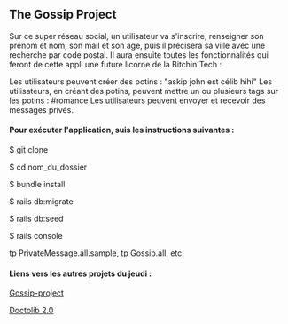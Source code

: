 ## The Gossip Project

Sur ce super réseau social, un utilisateur va s'inscrire, renseigner son prénom et nom, son mail et son age, puis il précisera sa ville avec une recherche par code postal. 
Il aura ensuite toutes les fonctionnalités qui feront de cette appli une future licorne de la Bitchin'Tech :

Les utilisateurs peuvent créer des potins : "askip john est célib hihi"
Les utilisateurs, en créant des potins, peuvent mettre un ou plusieurs tags sur les potins : #romance
Les utilisateurs peuvent envoyer et recevoir des messages privés.

#### Pour exécuter l'application, suis les instructions suivantes :

$ git clone

$ cd nom_du_dossier

$ bundle install

$ rails db:migrate

$ rails db:seed

$ rails console

tp PrivateMessage.all.sample, tp Gossip.all, etc.

#### Liens vers les autres projets du jeudi :

[Gossip-project](https://github.com/a1iya/Gossip-project-rails)

[Doctolib 2.0](https://github.com/a1iya/Doctolib2.0)
